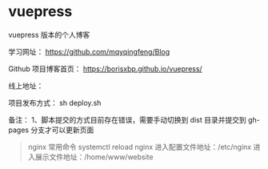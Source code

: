 # vuepress

vuepress 版本的个人博客

学习网址：
https://github.com/mqyqingfeng/Blog

Github 项目博客首页：
https://borisxbp.github.io/vuepress/

线上地址：

项目发布方式：
sh deploy.sh

备注：
1、脚本提交的方式目前存在错误，需要手动切换到 dist 目录并提交到 gh-pages 分支才可以更新页面

> nginx 常用命令
> systemctl reload nginx
> 进入配置文件地址：/etc/nginx
> 进入展示文件地址：/home/www/website
